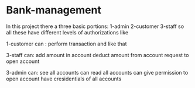 # Bank-management
In this project there a three basic portions: 
1-admin 2-customer 3-staff so all these have different levels of authorizations like

1-customer can : perform transaction and like that

3-staff can: add amount in account deduct amount from account request to open account

3-admin can: see all accounts can read all accounts can give permission to open account have cresidentials of all accounts
